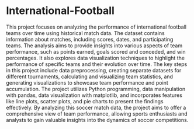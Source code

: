 # International-Football
This project focuses on analyzing the performance of international football teams over time using historical match data. The dataset contains information about matches, including scores, dates, and participating teams. The analysis aims to provide insights into various aspects of team performance, such as points earned, goals scored and conceded, and win percentages. It also explores data visualization techniques to highlight the performance of specific teams and their evolution over time.
The key steps in this project include data preprocessing, creating separate datasets for different tournaments, calculating and visualizing team statistics, and generating visualizations to showcase team performance and point accumulation. The project utilizes Python programming, data manipulation with pandas, data visualization with matplotlib, and incorporates features like line plots, scatter plots, and pie charts to present the findings effectively.
By analyzing this soccer match data, the project aims to offer a comprehensive view of team performance, allowing sports enthusiasts and analysts to gain valuable insights into the dynamics of soccer competitions.
